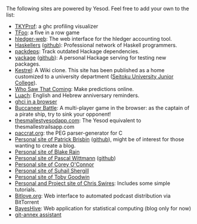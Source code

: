 The following sites are powered by Yesod. Feel free to add your own to the list:

* [TKYProf](http://blog.foldr.in/tkyprof-a-web-based-interactive-visualizer-fo): a ghc profiling visualizer
* [TFoo](http://tfoo.herokuapp.com/): a five in a row game
* [hledger-web](http://demo.hledger.org/): The web interface for the hledger accounting tool.
* [Haskellers](http://www.haskellers.com/) ([github](https://github.com/snoyberg/haskellers)): Professional network of Haskell programmers.
* [packdeps](http://packdeps.haskellers.com/): Track outdated Hackage dependencies.
* [yackage](http://hackage.haskell.org/package/yackage) ([github](https://github.com/snoyberg/yackage)): A personal Hackage serving for testing new packages.
* [Kestrel](https://github.com/cutsea110/Kestrel): A Wiki clone. This site has been published as a home customized to a university department ([Seitoku University Junior College](http://soubun.seitoku.ac.jp)).
* [Who Saw That Coming](http://www.whosawthatcoming.com/): Make predictions online.
* [Luach](http://luach.snoyman.com/): English and Hebrew anniversary reminders.
* [ghci in a browser](https://github.com/dterei/ghci-in-a-new-dress)
* [Buccaneer Battle](http://pirates.dyndns-free.com/): A multi-player game in the browser: as the captain of a pirate ship, try to sink your opponent!
* [thesmallestyesodapp.com](http://thesmallestyesodapp.com/): The Yesod equivalent to thesmallestrailsapp.com
* [paccrat.org](http://paccrat.org/): the PEG parser-generator for C
* [Personal site of Patrick Brisbin](http://pbrisbin.com/) ([github](https://github.com/pbrisbin/devsite)), might be of interest for those wanting to create a blog.
* [Personal site of Blake Rain](http://meadowstalk.com/)
* [Personal site of Pascal Wittmann](https://www.pascal-wittmann.de/) ([github](https://github.com/pSub/pascal-wittmann.de))
* [Personal site of Corey O'Connor](http://www.corebotllc.com/)
* [Personal site of Suhail Shergill](http://blog.shergill.su)
* [Personal site of Toby Goodwin](http://paganbooks.eu/software/)
* [Personal and Project site of Chris Swires](http://christopherswires.com/): Includes some simple tutorials.
* [Bitlove.org](http://bitlove.org/): Web interface to automated podcast distribution via BitTorrent
* [BayesHive](http://bayeshive.com): Web application for statistical computing (blog only for now)
* [git-annex assistant](http://git-annex.branchable.com/assistant/)